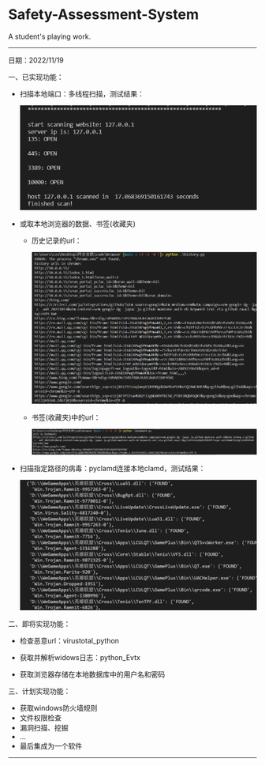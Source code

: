 # Safety-Assessment-System
A student's playing work.

----

日期：2022/11/19

一、已实现功能：

- 扫描本地端口：多线程扫描，测试结果：

  ![portScanResult](image\portScanResult.png)

  

- 或取本地浏览器的数据、书签(收藏夹)

  - 历史记录的url：

    ![browserHistory](image\browserHistory.png)

  - 书签(收藏夹)中的url：

    ![browserBookmark](image\browserBookmark.png)

- 扫描指定路径的病毒：pyclamd连接本地clamd，测试结果：

  ![clamdScanResult1](image\clamdScanResult1.png)

二、即将实现功能：

- 检查恶意url：virustotal_python

- 获取并解析widows日志：python_Evtx
- 获取浏览器存储在本地数据库中的用户名和密码

三、计划实现功能：

- 获取windows防火墙规则
- 文件权限检查
- 漏洞扫描、挖掘
- ...
- 最后集成为一个软件

----
